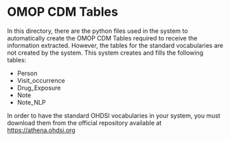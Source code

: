 # OMOP CDM Tables
In this directory, there are the python files used in the system to automatically create the OMOP CDM Tables required to receive the information extracted. However, the tables for the standard vocabularies are not created by the system.
This system creates and fills the following tables:
- Person
- Visit_occurrence
- Drug_Exposure
- Note
- Note_NLP

In order to have the standard OHDSI vocabularies in your system, you must download them from the official repository available at https://athena.ohdsi.org